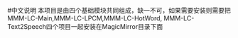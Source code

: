 #中文说明
本项目是由四个基础模块共同组成，缺一不可，如果需要安装则需要把MMM-LC-Main,MMM-LC-LPCM,MMM-LC-HotWord,
MMM-LC-Text2Speech四个项目一起安装在MagicMirror目录下面
